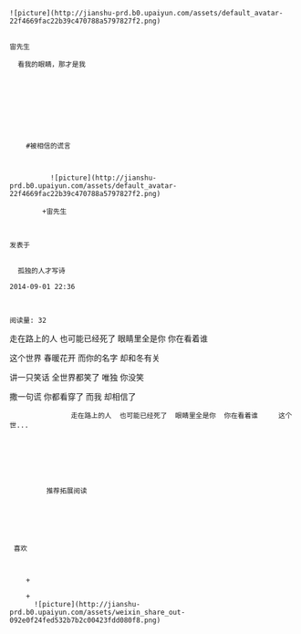 
    
  
    ![picture](http://jianshu-prd.b0.upaiyun.com/assets/default_avatar-22f4669fac22b39c470788a5797827f2.png)
    

    宙先生
  
      看我的眼睛，那才是我

  
  
    
  


    
      
        #被相信的谎言
        
          
            
              ![picture](http://jianshu-prd.b0.upaiyun.com/assets/default_avatar-22f4669fac22b39c470788a5797827f2.png)
            
            +宙先生
        
        
    
    发表于 

    
      孤独的人才写诗

    2014-09-01 22:36

    

    阅读量: 32
  


        
            
  

  

  走在路上的人
  也可能已经死了
  眼睛里全是你
  你在看着谁
  

  这个世界
  春暖花开
  而你的名字
  却和冬有关
  

  讲一只笑话
  全世界都笑了
  唯独
  你没笑
  

  撒一句谎
  你都看穿了
  而我
  却相信了


        
                   走在路上的人  也可能已经死了  眼睛里全是你  你在看着谁     这个世...
      
    
    
      
      
      
          
             推荐拓展阅读
        
      
    
    
      
          
     喜欢

      
      
        +
                  
        +
          ![picture](http://jianshu-prd.b0.upaiyun.com/assets/weixin_share_out-092e0f24fed532b7b2c00423fdd080f8.png)
        
      
    
  


